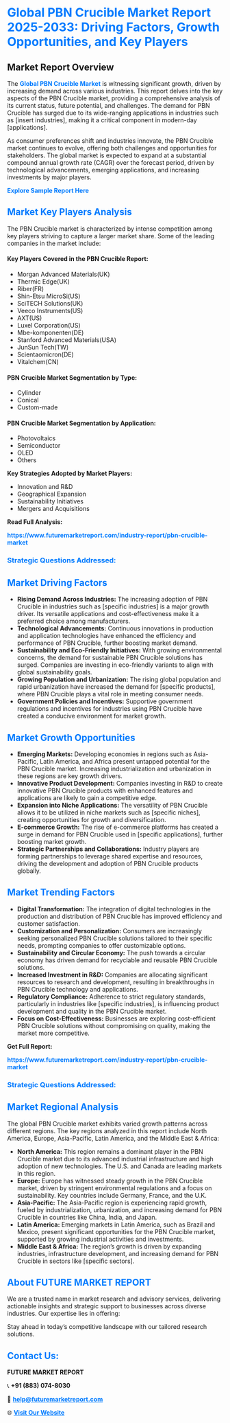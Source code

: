 <h1 style="color: #007BFF;">Global PBN Crucible Market Report 2025-2033: Driving Factors, Growth Opportunities, and Key Players</h1>

<section id="overview">
<h2>Market Report Overview</h2>
<p>The <a href="https://www.futuremarketreport.com/industry-report/pbn-crucible-market" style="color: #007BFF; text-decoration: none;"><strong>Global PBN Crucible Market</strong></a> is witnessing significant growth, driven by increasing demand across various industries. This report delves into the key aspects of the PBN Crucible market, providing a comprehensive analysis of its current status, future potential, and challenges. The demand for PBN Crucible has surged due to its wide-ranging applications in industries such as [insert industries], making it a critical component in modern-day [applications].</p>
<p>As consumer preferences shift and industries innovate, the PBN Crucible market continues to evolve, offering both challenges and opportunities for stakeholders. The global market is expected to expand at a substantial compound annual growth rate (CAGR) over the forecast period, driven by technological advancements, emerging applications, and increasing investments by major players.</p>
</section>

<section id="overview">
<p><a href="https://www.futuremarketreport.com/request-sample/reportId=56117" style="color: #007BFF; text-decoration: none;"><strong>Explore Sample Report Here</strong></a></p>
</section>

<section id="key-players">
<h2 style="color: #007BFF;">Market Key Players Analysis</h2>
<p>The PBN Crucible market is characterized by intense competition among key players striving to capture a larger market share. Some of the leading companies in the market include:</p>
<h4>Key Players Covered in the PBN Crucible Report:</h4>
<ul><li>Morgan Advanced Materials(UK)</li><li>Thermic Edge(UK)</li><li>Riber(FR)</li><li>Shin-Etsu MicroSi(US)</li><li>SciTECH Solutions(UK)</li><li>Veeco Instruments(US)</li><li>AXT(US)</li><li>Luxel Corporation(US)</li><li>Mbe-komponenten(DE)</li><li>Stanford Advanced Materials(USA)</li><li>JunSun Tech(TW)</li><li>Scientaomicron(DE)</li><li>Vitalchem(CN)</li></ul>
<h4>PBN Crucible Market Segmentation by Type:</h4>
<ul><li>Cylinder</li><li>Conical</li><li>Custom-made</li></ul>

<h4>PBN Crucible Market Segmentation by Application:</h4>
<ul><li>Photovoltaics</li><li>Semiconductor</li><li>OLED</li><li>Others</li></ul>
<p><strong>Key Strategies Adopted by Market Players:</strong></p>
<ul>
<li>Innovation and R&D</li>
<li>Geographical Expansion</li>
<li>Sustainability Initiatives</li>
<li>Mergers and Acquisitions</li>
</ul>
</section>

<section>
<p><strong>Read Full Analysis: </strong></p><a href="https://www.futuremarketreport.com/industry-report/pbn-crucible-market" style="color: #007BFF; text-decoration: none;"><strong>https://www.futuremarketreport.com/industry-report/pbn-crucible-market</strong></a>
<h3 style="color: #007BFF;">Strategic Questions Addressed:</h3>
</section>

<section id="driving-factors">
<h2 style="color: #007BFF;">Market Driving Factors</h2>
<ul>
<li><strong>Rising Demand Across Industries:</strong> The increasing adoption of PBN Crucible in industries such as [specific industries] is a major growth driver. Its versatile applications and cost-effectiveness make it a preferred choice among manufacturers.</li>
<li><strong>Technological Advancements:</strong> Continuous innovations in production and application technologies have enhanced the efficiency and performance of PBN Crucible, further boosting market demand.</li>
<li><strong>Sustainability and Eco-Friendly Initiatives:</strong> With growing environmental concerns, the demand for sustainable PBN Crucible solutions has surged. Companies are investing in eco-friendly variants to align with global sustainability goals.</li>
<li><strong>Growing Population and Urbanization:</strong> The rising global population and rapid urbanization have increased the demand for [specific products], where PBN Crucible plays a vital role in meeting consumer needs.</li>
<li><strong>Government Policies and Incentives:</strong> Supportive government regulations and incentives for industries using PBN Crucible have created a conducive environment for market growth.</li>
</ul>
</section>

<section id="growth-opportunities">
<h2 style="color: #007BFF;">Market Growth Opportunities</h2>
<ul>
<li><strong>Emerging Markets:</strong> Developing economies in regions such as Asia-Pacific, Latin America, and Africa present untapped potential for the PBN Crucible market. Increasing industrialization and urbanization in these regions are key growth drivers.</li>
<li><strong>Innovative Product Development:</strong> Companies investing in R&D to create innovative PBN Crucible products with enhanced features and applications are likely to gain a competitive edge.</li>
<li><strong>Expansion into Niche Applications:</strong> The versatility of PBN Crucible allows it to be utilized in niche markets such as [specific niches], creating opportunities for growth and diversification.</li>
<li><strong>E-commerce Growth:</strong> The rise of e-commerce platforms has created a surge in demand for PBN Crucible used in [specific applications], further boosting market growth.</li>
<li><strong>Strategic Partnerships and Collaborations:</strong> Industry players are forming partnerships to leverage shared expertise and resources, driving the development and adoption of PBN Crucible products globally.</li>
</ul>
</section>

<section id="trending-factors">
<h2 style="color: #007BFF;">Market Trending Factors</h2>
<ul>
<li><strong>Digital Transformation:</strong> The integration of digital technologies in the production and distribution of PBN Crucible has improved efficiency and customer satisfaction.</li>
<li><strong>Customization and Personalization:</strong> Consumers are increasingly seeking personalized PBN Crucible solutions tailored to their specific needs, prompting companies to offer customizable options.</li>
<li><strong>Sustainability and Circular Economy:</strong> The push towards a circular economy has driven demand for recyclable and reusable PBN Crucible solutions.</li>
<li><strong>Increased Investment in R&D:</strong> Companies are allocating significant resources to research and development, resulting in breakthroughs in PBN Crucible technology and applications.</li>
<li><strong>Regulatory Compliance:</strong> Adherence to strict regulatory standards, particularly in industries like [specific industries], is influencing product development and quality in the PBN Crucible market.</li>
<li><strong>Focus on Cost-Effectiveness:</strong> Businesses are exploring cost-efficient PBN Crucible solutions without compromising on quality, making the market more competitive.</li>
</ul>
</section>

<section>
<p><strong>Get Full Report: </strong></p><a href="https://www.futuremarketreport.com/industry-report/pbn-crucible-market" style="color: #007BFF; text-decoration: none;"><strong>https://www.futuremarketreport.com/industry-report/pbn-crucible-market</strong></a>
<h3 style="color: #007BFF;">Strategic Questions Addressed:</h3>
</section>


<section id="regional-analysis">
<h2 style="color: #007BFF;">Market Regional Analysis</h2>
<p>The global PBN Crucible market exhibits varied growth patterns across different regions. The key regions analyzed in this report include North America, Europe, Asia-Pacific, Latin America, and the Middle East & Africa:</p>
<ul>
<li><strong>North America:</strong> This region remains a dominant player in the PBN Crucible market due to its advanced industrial infrastructure and high adoption of new technologies. The U.S. and Canada are leading markets in this region.</li>
<li><strong>Europe:</strong> Europe has witnessed steady growth in the PBN Crucible market, driven by stringent environmental regulations and a focus on sustainability. Key countries include Germany, France, and the U.K.</li>
<li><strong>Asia-Pacific:</strong> The Asia-Pacific region is experiencing rapid growth, fueled by industrialization, urbanization, and increasing demand for PBN Crucible in countries like China, India, and Japan.</li>
<li><strong>Latin America:</strong> Emerging markets in Latin America, such as Brazil and Mexico, present significant opportunities for the PBN Crucible market, supported by growing industrial activities and investments.</li>
<li><strong>Middle East & Africa:</strong> The region’s growth is driven by expanding industries, infrastructure development, and increasing demand for PBN Crucible in sectors like [specific sectors].</li>
</ul>
</section>

<footer>
<h2 style="color: #007BFF;">About FUTURE MARKET REPORT</h2>
<p>We are a trusted name in market research and advisory services, delivering actionable insights and strategic support to businesses across diverse industries. Our expertise lies in offering:</p>

<p>Stay ahead in today’s competitive landscape with our tailored research solutions.</p>

<h2 style="color: #007BFF;">Contact Us:</h2>
<p><strong>FUTURE MARKET REPORT</strong></p>
<p>📞 <strong>+91 (883) 074-8030</strong></p>
<p>📧 <strong><a href="mailto:help@futuremarketreport.com" style="color: #007BFF;">help@futuremarketreport.com</a></strong></p>
<p>🌐 <strong><a href="https://www.futuremarketreport.com/" style="color: #007BFF;">Visit Our Website</a></strong></p>
</footer>